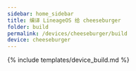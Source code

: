 ```yaml
---
sidebar: home_sidebar
title: 编译 LineageOS 给 cheeseburger
folder: build
permalink: /devices/cheeseburger/build
device: cheeseburger
---
```

{% include templates/device_build.md %}
